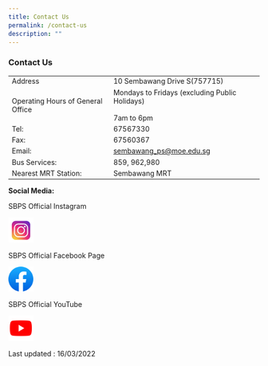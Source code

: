 ```yaml
---
title: Contact Us
permalink: /contact-us
description: ""
---
```

### Contact Us

|  |  |
|---|---|
| Address | 10 Sembawang Drive S(757715) |
| Operating Hours of General Office | Mondays to Fridays (excluding Public Holidays)<br><br> 7am to 6pm |
| Tel: | 67567330 |
| Fax: | 67560367 |
| Email: | sembawang_ps@moe.edu.sg |
| Bus Services: | 859, 962,980 |
| Nearest MRT Station: | Sembawang MRT |

**Social Media:**

SBPS Official Instagram
<p><a href="https://www.instagram.com/sembawangprimaryschool/?hl=en"> 
<img style="width:10%" src="/images/sm1.png">  
</a></p>

SBPS Official Facebook Page
<p><a href="https://www.facebook.com/sembawangpri/"> 
<img style="width:10%" src="/images/sm5.png">  
</a></p>

SBPS Official YouTube
<p><a href="https://www.youtube.com/c/sembawangprimaryschool"> 
<img style="width:10%" src="/images/sm3.png">  
</a></p>

Last updated : 16/03/2022
